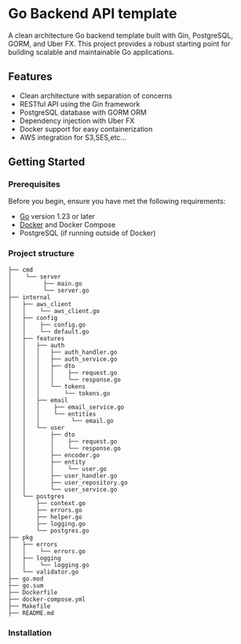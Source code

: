 # Go Backend API template

A clean architecture Go backend template built with Gin, PostgreSQL, GORM, and Uber FX. This project provides a robust starting point for building scalable and maintainable Go applications.

## Features

- Clean architecture with separation of concerns
- RESTful API using the Gin framework
- PostgreSQL database with GORM ORM
- Dependency injection with Uber FX
- Docker support for easy containerization
- AWS integration for S3,SES,etc...

## Getting Started

### Prerequisites

Before you begin, ensure you have met the following requirements:

- [Go](https://golang.org/dl/) version 1.23 or later
- [Docker](https://www.docker.com/get-started) and Docker Compose
- PostgreSQL (if running outside of Docker)

### Project structure

```shell
├── cmd
│    └── server
│         ├── main.go
│         └── server.go
├── internal
│   ├── aws_client
│   │    └── aws_client.go
│   ├── config
│   │    ├── config.go
│   │    └── default.go
│   ├── features
│   │   ├── auth
│   │   │   ├── auth_handler.go
│   │   │   ├── auth_service.go
│   │   │   ├── dto
│   │   │   │    ├── request.go
│   │   │   │    └── response.go
│   │   │   └── tokens
│   │   │       └── tokens.go
│   │   ├── email
│   │   │    ├── email_service.go
│   │   │    └── entities
│   │   │         └── email.go
│   │   └── user
│   │       ├── dto
│   │       │    ├── request.go
│   │       │    └── response.go
│   │       ├── encoder.go
│   │       ├── entity
│   │       │    └── user.go
│   │       ├── user_handler.go
│   │       ├── user_repository.go
│   │       └── user_service.go
│   └── postgres
│       ├── context.go
│       ├── errors.go
│       ├── helper.go
│       ├── logging.go
│       └── postgres.go
├── pkg
│   ├── errors
│   │    └── errors.go
│   ├── logging
│   │    └── logging.go
│   └── validator.go
├── go.mod
├── go.sum
├── Dockerfile
├── docker-compose.yml
├── Makefile
├── README.md
```

### Installation

